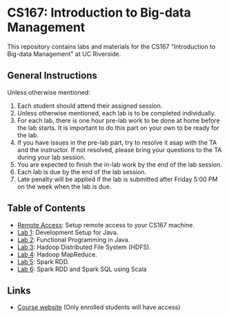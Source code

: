 # CS167: Introduction to Big-data Management
This repository contains labs and materials for the CS167 "Introduction to Big-data Management" at UC Riverside.

## General Instructions
Unless otherwise mentioned:

1. Each student should attend their assigned session.
2. Unless otherwise mentioned, each lab is to be completed individually.
3. For each lab, there is one hour pre-lab work to be done at home before the lab starts. It is important to do this part on your own to be ready for the lab.
4. If you have issues in the pre-lab part, try to resolve it asap with the TA and the instructor. If not resolved, please bring your questions to the TA during your lab session.
5. You are expected to finish the in-lab work by the end of the lab session.
6. Each lab is due by the end of the lab session.
7. Late penalty will be applied if the lab is submitted after Friday 5:00 PM on the week when the lab is due.

## Table of Contents

* [Remote Access](remote-access.md): Setup remote access to your CS167 machine.
* [Lab 1](Labs/Lab1/CS167-Lab1.md): Development Setup for Java.
* [Lab 2](Labs/Lab2/CS167-Lab2.md): Functional Programming in Java.
* [Lab 3](Labs/Lab3/CS167-Lab3.md): Hadoop Distributed File System (HDFS).
* [Lab 4](Labs/Lab4/CS167-Lab4.md): Hadoop MapReduce.
* [Lab 5](Labs/Lab5/CS167-Lab5.md): Spark RDD.
* [Lab 6](Labs/Lab6/CS167-Lab6.md): Spark RDD and Spark SQL using Scala
## Links
* [Course website](https://elearn.ucr.edu/courses/122516) (Only enrolled students will have access)
